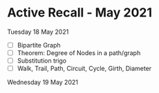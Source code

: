 # Active Recall - May 2021

Tuesday 18 May 2021

- [ ] Bipartite Graph
- [ ] Theorem: Degree of Nodes in a path/graph
- [ ] Substitution trigo
- [ ] Walk, Trail, Path, Circuit, Cycle, Girth, Diameter

Wednesday 19 May 2021
